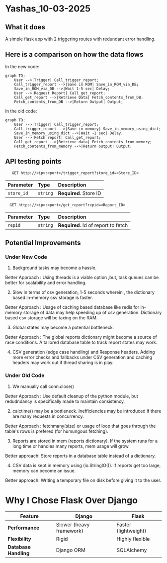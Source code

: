 # Yashas_10-03-2025
## What it does 

A simple flask app with 2 triggering routes with redundant error handling. 

## Here is a comparison on how the data flows 

In the new code:

```mermaid
graph TD;
    User -->|Trigger| Call_trigger_report;
    Call_trigger_report -->|Save in ROM| Save_in_ROM_via_DB;
    Save_in_ROM_via_DB -->|Wait 1-5 sec| Delay;
    User -->|Request Report| Call_get_report;
    Call_get_report -->|Retrieve Data| Fetch_contents_from_DB;
    Fetch_contents_from_DB -->|Return Output| Output;

```

In the old code:

```mermaid
graph TD;
    User -->|Trigger| Call_trigger_report;
    Call_trigger_report -->|Save in memory| Save_in_memory_using_dict;
    Save_in_memory_using_dict -->|Wait ~1 sec| Delay;
    User -->|Fetch report| Call_get_report;
    Call_get_report -->|Retrieve data| Fetch_contents_from_memory;
    Fetch_contents_from_memory -->|Return output| Output;

```

## API testing points

```http
   GET http://<ip>:<port>/trigger_report?store_id=<Store_ID>
```

| Parameter | Type     | Description                |
| :-------- | :------- | :------------------------- |
| `store_id`| `string` | **Required**. Store ID     |



```http
  GET https://<ip>:<port>/get_report?repid=<Report_ID>
```

| Parameter | Type     | Description                         |
| :-------- | :------- | :---------------------------------- |
| `repid`   | `string` | **Required**. Id of report to fetch |



## Potential Improvements

### Under New Code
1. Background tasks may become a hassle.

Better Approach : Using threads is a viable option ,but, task queues can be better for scalability and error handling.

2. Slow in terms of csv generation, 1-5 seconds wherein , the dictionary based in-memory csv storage is faster.

Better Approach : Usage of caching based database like redis for in-memory storage of data may help speeding up of csv generation. Dictionary based csv storage will be taxing on the RAM. 

3. Global states may become a potential bottleneck.

Better Approach : The global reports dictionary might become a source of race conditions. A tailored database table to track report states may work.

4. CSV generation (edge case handling) and Response headers.
    Adding more error checks and fallbacks under CSV generation and caching headers may work out if thread sharing is in play.


### Under Old Code

1. We manually call conn.close()
   
Better Approach : Use default cleanup of the python module, but redudndancy is specifically made to maintain consistency.

2. calctime() may be a bottleneck. Inefficiencies may be introduced if there are many requests in concurrency.
 
Better Approach : fetchmany(size) or usage of loop that goes through the table's rows is prefered (for humungous fetching).

3. Reports are stored in mem (reports dictionary). If the system runs for a long time or handles many reports, mem usage will grow.
 
Better approach: Store reports in a database table instead of a dictionary.

4. CSV data is kept in memory using (io.StringIO()). If reports get too large, memory can become an issue.
 
Better approach: Writing a temporary file on disk before giving it to the user.


# Why I Chose Flask Over Django

| Feature              | Django                    | Flask                          
|----------------------|---------------------------|--------------------------------|
| **Performance**      | Slower (heavy framework)   | Faster (lightweight)          |
| **Flexibility**      | Rigid        | Highly flexible               |
| **Database Handling**| Django ORM    | SQLAlchemy   |


